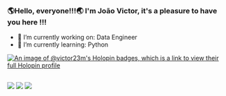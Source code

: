 ### 🌎Hello, everyone!!!🌏 I'm João Victor, it's a pleasure to have you here !!!

- 🔭 I’m currently working on: Data Engineer
- 🌱 I’m currently learning: Python


[![An image of @victor23m's Holopin badges, which is a link to view their full Holopin profile](https://holopin.me/victor23m)](https://holopin.io/@victor23m)
  ##
  
  <div> 
  <a href="https://www.instagram.com/jvictor_meireless" target="_blank"><img src="https://img.shields.io/badge/-Instagram-%23E4405F?style=for-the-badge&logo=instagram&logoColor=white" target="_blank"></a> 
  <a href = "joaomeirelesmec@gmail.com"><img src="https://img.shields.io/badge/-Gmail-%23333?style=for-the-badge&logo=gmail&logoColor=white" target="_blank"></a>
  <a href="https://www.linkedin.com/in/jo%C3%A3o-victor-meireles-nobre-15046a214/" target="_blank"><img src="https://img.shields.io/badge/-LinkedIn-%230077B5?style=for-the-badge&logo=linkedin&logoColor=white" target="_blank"></a> 
 
</div>
